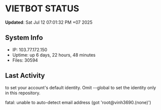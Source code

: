 # VIETBOT STATUS
**Updated**: Sat Jul 12 07:01:32 PM +07 2025

## System Info
- IP: 103.77.172.150
- Uptime: up 6 days, 22 hours, 48 minutes
- Files: 30594

## Last Activity

to set your account's default identity.
Omit --global to set the identity only in this repository.

fatal: unable to auto-detect email address (got 'root@vinh3690.(none)')
